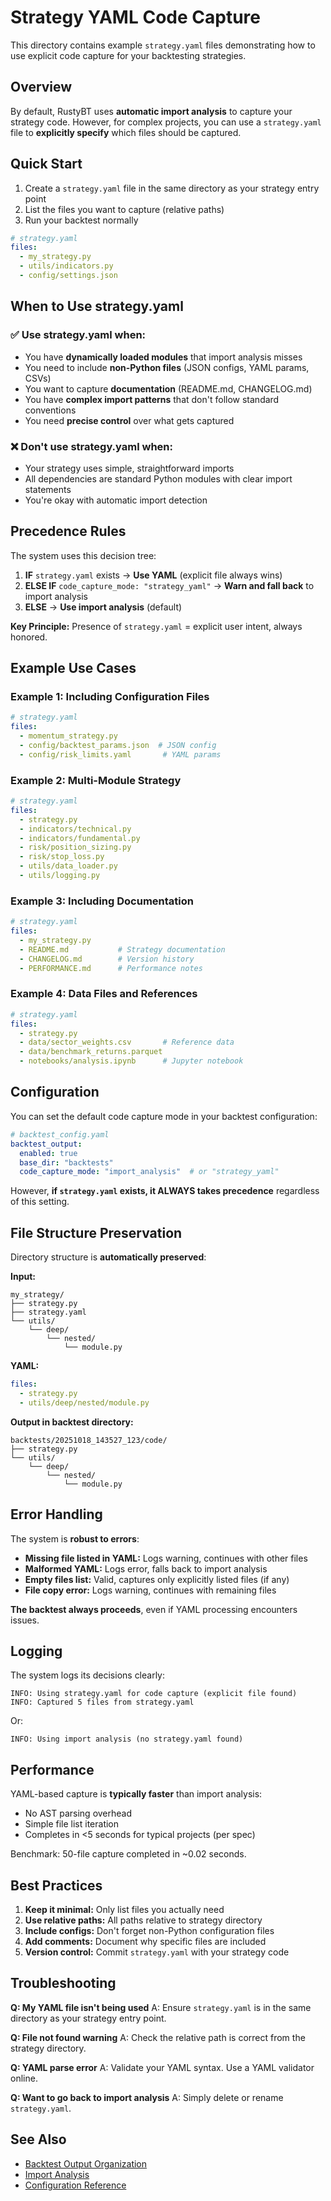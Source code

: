 # Strategy YAML Code Capture

This directory contains example `strategy.yaml` files demonstrating how to use explicit code capture for your backtesting strategies.

## Overview

By default, RustyBT uses **automatic import analysis** to capture your strategy code. However, for complex projects, you can use a `strategy.yaml` file to **explicitly specify** which files should be captured.

## Quick Start

1. Create a `strategy.yaml` file in the same directory as your strategy entry point
2. List the files you want to capture (relative paths)
3. Run your backtest normally

```yaml
# strategy.yaml
files:
  - my_strategy.py
  - utils/indicators.py
  - config/settings.json
```

## When to Use strategy.yaml

### ✅ Use strategy.yaml when:
- You have **dynamically loaded modules** that import analysis misses
- You need to include **non-Python files** (JSON configs, YAML params, CSVs)
- You want to capture **documentation** (README.md, CHANGELOG.md)
- You have **complex import patterns** that don't follow standard conventions
- You need **precise control** over what gets captured

### ❌ Don't use strategy.yaml when:
- Your strategy uses simple, straightforward imports
- All dependencies are standard Python modules with clear import statements
- You're okay with automatic import detection

## Precedence Rules

The system uses this decision tree:

1. **IF** `strategy.yaml` exists → **Use YAML** (explicit file always wins)
2. **ELSE IF** `code_capture_mode: "strategy_yaml"` → **Warn and fall back** to import analysis
3. **ELSE** → **Use import analysis** (default)

**Key Principle:** Presence of `strategy.yaml` = explicit user intent, always honored.

## Example Use Cases

### Example 1: Including Configuration Files

```yaml
# strategy.yaml
files:
  - momentum_strategy.py
  - config/backtest_params.json  # JSON config
  - config/risk_limits.yaml       # YAML params
```

### Example 2: Multi-Module Strategy

```yaml
# strategy.yaml
files:
  - strategy.py
  - indicators/technical.py
  - indicators/fundamental.py
  - risk/position_sizing.py
  - risk/stop_loss.py
  - utils/data_loader.py
  - utils/logging.py
```

### Example 3: Including Documentation

```yaml
# strategy.yaml
files:
  - my_strategy.py
  - README.md           # Strategy documentation
  - CHANGELOG.md        # Version history
  - PERFORMANCE.md      # Performance notes
```

### Example 4: Data Files and References

```yaml
# strategy.yaml
files:
  - strategy.py
  - data/sector_weights.csv       # Reference data
  - data/benchmark_returns.parquet
  - notebooks/analysis.ipynb      # Jupyter notebook
```

## Configuration

You can set the default code capture mode in your backtest configuration:

```yaml
# backtest_config.yaml
backtest_output:
  enabled: true
  base_dir: "backtests"
  code_capture_mode: "import_analysis"  # or "strategy_yaml"
```

However, **if `strategy.yaml` exists, it ALWAYS takes precedence** regardless of this setting.

## File Structure Preservation

Directory structure is **automatically preserved**:

**Input:**
```
my_strategy/
├── strategy.py
├── strategy.yaml
└── utils/
    └── deep/
        └── nested/
            └── module.py
```

**YAML:**
```yaml
files:
  - strategy.py
  - utils/deep/nested/module.py
```

**Output in backtest directory:**
```
backtests/20251018_143527_123/code/
├── strategy.py
└── utils/
    └── deep/
        └── nested/
            └── module.py
```

## Error Handling

The system is **robust to errors**:

- **Missing file listed in YAML:** Logs warning, continues with other files
- **Malformed YAML:** Logs error, falls back to import analysis
- **Empty files list:** Valid, captures only explicitly listed files (if any)
- **File copy error:** Logs warning, continues with remaining files

**The backtest always proceeds**, even if YAML processing encounters issues.

## Logging

The system logs its decisions clearly:

```
INFO: Using strategy.yaml for code capture (explicit file found)
INFO: Captured 5 files from strategy.yaml
```

Or:

```
INFO: Using import analysis (no strategy.yaml found)
```

## Performance

YAML-based capture is **typically faster** than import analysis:
- No AST parsing overhead
- Simple file list iteration
- Completes in <5 seconds for typical projects (per spec)

Benchmark: 50-file capture completed in ~0.02 seconds.

## Best Practices

1. **Keep it minimal:** Only list files you actually need
2. **Use relative paths:** All paths relative to strategy directory
3. **Include configs:** Don't forget non-Python configuration files
4. **Add comments:** Document why specific files are included
5. **Version control:** Commit `strategy.yaml` with your strategy code

## Troubleshooting

**Q: My YAML file isn't being used**
A: Ensure `strategy.yaml` is in the same directory as your strategy entry point.

**Q: File not found warning**
A: Check the relative path is correct from the strategy directory.

**Q: YAML parse error**
A: Validate your YAML syntax. Use a YAML validator online.

**Q: Want to go back to import analysis**
A: Simply delete or rename `strategy.yaml`.

## See Also

- [Backtest Output Organization](../../guides/backtest-output.md)
- [Import Analysis](../../guides/import-analysis.md)
- [Configuration Reference](../../reference/configuration.md)
